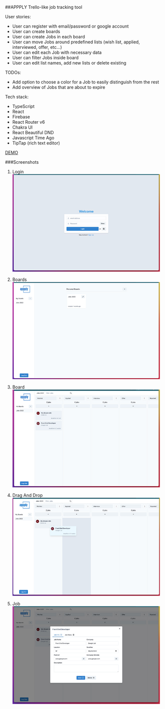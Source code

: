 ##APPPLY
Trello-like job tracking tool

User stories:

- User can register with email/password or google account
- User can create boards
- User can create Jobs in each board
- User can move Jobs around predefined lists (wish list, applied, interviewed, offer, etc...)
- User can edit each Job with necessary data
- User can filter Jobs inside board
- User can edit list names, add new lists or delete existing

TODOs:

- Add option to choose a color for a Job to easily distinguish from the rest
- Add overview of Jobs that are about to expire

Tech stack:

- TypeScript
- React
- Firebase
- React Router v6
- Chakra UI
- React Beautiful DND
- Javascript Time Ago
- TipTap (rich text editor)

[DEMO](https://appply.netlify.app)

###Screenshots

1. Login
   ![login](screenshots/login.jpg)

2. Boards
   ![login](screenshots/boards.jpg)

3. Board
   ![login](screenshots/board.jpg)

4. Drag And Drop
   ![login](screenshots/dnd.jpg)

5. Job
   ![login](screenshots/job.jpg)
